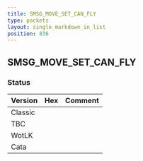 ```yaml
---
title: SMSG_MOVE_SET_CAN_FLY
type: packets
layout: single_markdown_in_list
position: 836
---
```


## SMSG_MOVE_SET_CAN_FLY

### Status

Version | Hex | Comment
---------- | ---------- | ---------- 
Classic |  |  
TBC |  |  
WotLK |  |  
Cata |  |  
